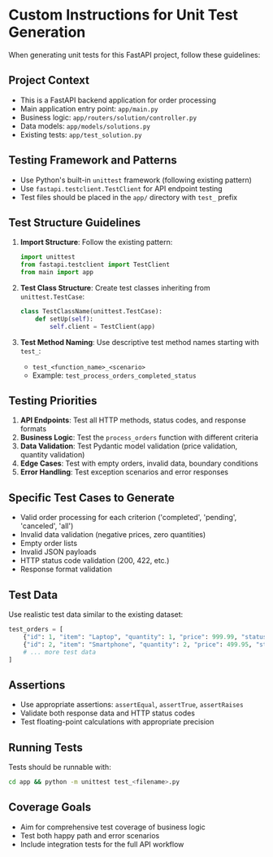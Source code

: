 # Custom Instructions for Unit Test Generation

When generating unit tests for this FastAPI project, follow these guidelines:

## Project Context
- This is a FastAPI backend application for order processing
- Main application entry point: `app/main.py`
- Business logic: `app/routers/solution/controller.py`
- Data models: `app/models/solutions.py`
- Existing tests: `app/test_solution.py`

## Testing Framework and Patterns
- Use Python's built-in `unittest` framework (following existing pattern)
- Use `fastapi.testclient.TestClient` for API endpoint testing
- Test files should be placed in the `app/` directory with `test_` prefix

## Test Structure Guidelines
1. **Import Structure**: Follow the existing pattern:
   ```python
   import unittest
   from fastapi.testclient import TestClient
   from main import app
   ```

2. **Test Class Structure**: Create test classes inheriting from `unittest.TestCase`:
   ```python
   class TestClassName(unittest.TestCase):
       def setUp(self):
           self.client = TestClient(app)
   ```

3. **Test Method Naming**: Use descriptive test method names starting with `test_`:
   - `test_<function_name>_<scenario>`
   - Example: `test_process_orders_completed_status`

## Testing Priorities
1. **API Endpoints**: Test all HTTP methods, status codes, and response formats
2. **Business Logic**: Test the `process_orders` function with different criteria
3. **Data Validation**: Test Pydantic model validation (price validation, quantity validation)
4. **Edge Cases**: Test with empty orders, invalid data, boundary conditions
5. **Error Handling**: Test exception scenarios and error responses

## Specific Test Cases to Generate
- Valid order processing for each criterion ('completed', 'pending', 'canceled', 'all')
- Invalid data validation (negative prices, zero quantities)
- Empty order lists
- Invalid JSON payloads
- HTTP status code validation (200, 422, etc.)
- Response format validation

## Test Data
Use realistic test data similar to the existing dataset:
```python
test_orders = [
    {"id": 1, "item": "Laptop", "quantity": 1, "price": 999.99, "status": "completed"},
    {"id": 2, "item": "Smartphone", "quantity": 2, "price": 499.95, "status": "pending"},
    # ... more test data
]
```

## Assertions
- Use appropriate assertions: `assertEqual`, `assertTrue`, `assertRaises`
- Validate both response data and HTTP status codes
- Test floating-point calculations with appropriate precision

## Running Tests
Tests should be runnable with:
```bash
cd app && python -m unittest test_<filename>.py
```

## Coverage Goals
- Aim for comprehensive test coverage of business logic
- Test both happy path and error scenarios
- Include integration tests for the full API workflow